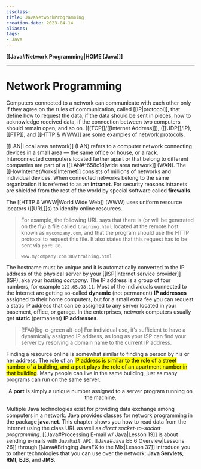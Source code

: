 ```yaml
---
cssclass:
title: JavaNetworkProgramming
creation-date: 2023-04-14
aliases:
tags:
- Java
---
```

**[[Java#Network Programming|HOME [Java]]]**

---
# Network Programming
Computers connected to a network can communicate with each other only if they agree on the rules of communication, called [[IP|protocol]], that define how to request the data, if the data should be sent in pieces, how to acknowledge received data, if the connection between two computers should remain open, and so on. ([[TCP]]/[[Internet Address]]), ([[UDP]]/IP), [[FTP]], and [[HTTP & WWW]] are some examples of network protocols.

[[LAN|Local area network]] (LAN) refers to a computer network connecting devices in a small area — the same office or house, or a rack. Interconnected computers located farther apart or that belong to different companies are part of a [[LAN#^658c1d|wide area network]] (WAN). The [[HowInternetWorks|Internet]] consists of millions of networks and individual devices. When connected networks belong to the same organization it is referred to as an **intranet**. For security reasons intranets are shielded from the rest of the world by special software called **firewalls**.

The [[HTTP & WWW|World Wide Web]] (WWW) uses uniform resource locators ([[URL]]s) to identify online resources.
> For example, the following URL says that there is (or will be generated on the fly) a file called `training.html` located at the remote host known as `mycompany.com`, and that the program should use the HTTP protocol to request this file. It also states that this request has to be sent via `port 80`.
> ```
> www.mycompany.com:80/training.html
> ```

The hostname must be unique and it is automatically converted to the IP address of the physical server by your [[ISP|Internet service provider]] (ISP), aka your *hosting company*. The IP address is a group of four numbers, for example `122.65.98.11`. Most of the individuals connected to the Internet are getting so-called **dynamic** (not permanent) **IP addresses** assigned to their home computers, but for a small extra fee you can request a static IP address that can be assigned to any server located in your basement, office, or garage. In the enterprises, network computers usually get **static** (permanent) **IP addresses**.
>[!FAQ|bg-c-green alt-co] For individual use, it’s sufficient to have a dynamically assigned IP address, as long as your ISP can find your server by resolving a domain name to the current IP address.

Finding a resource online is somewhat similar to finding a person by his or her address. The role of an <mark class="hltr-lightblue">IP address is similar to the role of a street number of a building, and a port plays the role of an apartment number in that building</mark>. Many people can live in the same building, just as many programs can run on the same server.

<center>A <strong>port</strong> is simply a unique number assigned to a server program running on the machine.</center>

Multiple Java technologies exist for providing data exchange among computers in a network. Java provides classes for network programming in the package **java.net**. This chapter shows you how to read data from the Internet using the class URL as well as *direct socket-to-socket programming*. [[Java#Processing E-mail w/ Java|Lesson 19]] is about sending e-mails with `JavaMail API`. [[Java#Java EE 6 Overview|Lessons 26]] through [[Java#Bringing JavaFX to the Mix|Lesson 37]] introduce you to other technologies that you can use over the network: **Java Servlets**, **RMI**, **EJB**, and **JMS**.
